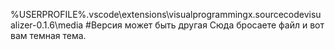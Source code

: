 %USERPROFILE%\.vscode\extensions\visualprogrammingx.sourcecodevisualizer-0.1.6\media
#Версия может быть другая
Сюда бросаете файл и вот вам темная тема.
